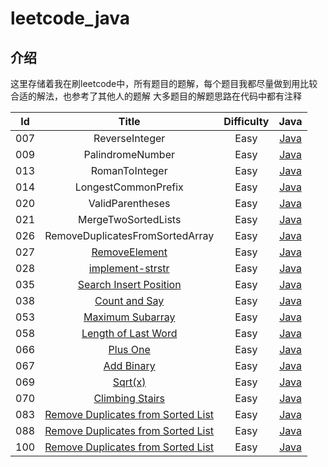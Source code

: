 # leetcode_java



## 介绍

这里存储着我在刷leetcode中，所有题目的题解，每个题目我都尽量做到用比较合适的解法，也参考了其他人的题解
大多题目的解题思路在代码中都有注释

|  Id  |              Title              | Difficulty |                             Java                             |
| :--: | :-----------------------------: | :--------: | :----------------------------------------------------------: |
| 007  |       ReverseInteger        |    Easy    | [Java](https://github.com/ZhuMoJian/leetcode_java/blob/master/src/ReverseInteger_007.java) |
| 009  |      PalindromeNumber       |    Easy    | [Java](https://github.com/ZhuMoJian/leetcode_java/blob/master/src/PalindromeNumber_009.java) |
| 013  |         RomanToInteger          |    Easy    | [Java](https://github.com/ZhuMoJian/leetcode_java/blob/master/src/RomanToInteger_013.java) |
| 014  |       LongestCommonPrefix       |    Easy    | [Java](https://github.com/ZhuMoJian/leetcode_java/blob/master/src/LongestCommonPrefix_014.java) |
| 020  |        ValidParentheses         |    Easy    | [Java](https://github.com/ZhuMoJian/leetcode_java/blob/master/src/ValidParentheses_020.java) |
| 021  |       MergeTwoSortedLists       |    Easy    | [Java](https://github.com/ZhuMoJian/leetcode_java/blob/master/src/MergeTwoSortedLists_021.java) |
| 026  | RemoveDuplicatesFromSortedArray |    Easy    | [Java](https://github.com/ZhuMoJian/leetcode_java/blob/master/src/RemoveDuplicatesFromSortedArray_026.java) |
| 027  | [RemoveElement](https://leetcode-cn.com/problems/remove-element/description/) |    Easy    | [Java](https://github.com/ZhuMoJian/leetcode_java/blob/master/src/RemoveElement_027.java) |
| 028  | [implement-strstr](https://leetcode-cn.com/problems/implement-strstr/description/) |    Easy    | [Java](https://github.com/ZhuMoJian/leetcode_java/blob/master/src/ImplementStrStr_028.java) |
| 035  | [Search Insert Position](https://leetcode-cn.com/problems/search-insert-position/description/) |    Easy    | [Java](https://github.com/ZhuMoJian/leetcode_java/blob/master/src/SearchInsertPosition_035.java) |
| 038  | [Count and Say](https://leetcode-cn.com/problems/count-and-say/description/) |    Easy    | [Java](https://github.com/ZhuMoJian/leetcode_java/blob/master/src/CountAndSay_038.java) |
| 053  | [Maximum Subarray](https://leetcode-cn.com/problems/maximum-subarray/description/) |    Easy    | [Java](https://github.com/ZhuMoJian/leetcode_java/blob/master/src/MaximumSubarray_053.java) |
| 058  | [Length of Last Word](https://leetcode-cn.com/problems/length-of-last-word/description/) |    Easy    | [Java](https://github.com/ZhuMoJian/leetcode_java/blob/master/src/LengthOfLastWord_058.java) |
| 066  | [Plus One](https://leetcode-cn.com/problems/plus-one/description/) |    Easy    | [Java](https://github.com/ZhuMoJian/leetcode_java/blob/master/src/PlusOne_066.java) |
| 067  | [Add Binary](https://leetcode-cn.com/problems/add-binary/description/) |    Easy    | [Java](https://github.com/ZhuMoJian/leetcode_java/blob/master/src/AddBinary_067.java) |
| 069  | [Sqrt(x)](https://leetcode-cn.com/problems/sqrtx/description/) |    Easy    | [Java](https://github.com/ZhuMoJian/leetcode_java/blob/master/src/Sqrtx_069.java) |
| 070  | [Climbing Stairs](https://leetcode-cn.com/problems/climbing-stairs/description/) |    Easy    | [Java](https://github.com/ZhuMoJian/leetcode_java/blob/master/src/ClimbingStairs_070.java) |
| 083  | [Remove Duplicates from Sorted List](https://leetcode-cn.com/problems/remove-duplicates-from-sorted-list/description/) |    Easy    | [Java](https://github.com/ZhuMoJian/leetcode_java/blob/master/src/RemoveDuplicateFromSortedList_083.java) |
| 088  | [Remove Duplicates from Sorted List](https://leetcode-cn.com/problems/merge-sorted-array/description/) |    Easy    | [Java](https://github.com/ZhuMoJian/leetcode_java/blob/master/src/MergeSortedArray_088.java) |
| 100  | [Remove Duplicates from Sorted List](https://leetcode-cn.com/problems/same-tree/description/) |    Easy    | [Java](https://github.com/ZhuMoJian/leetcode_java/blob/master/src/SameTree_100.java) |


